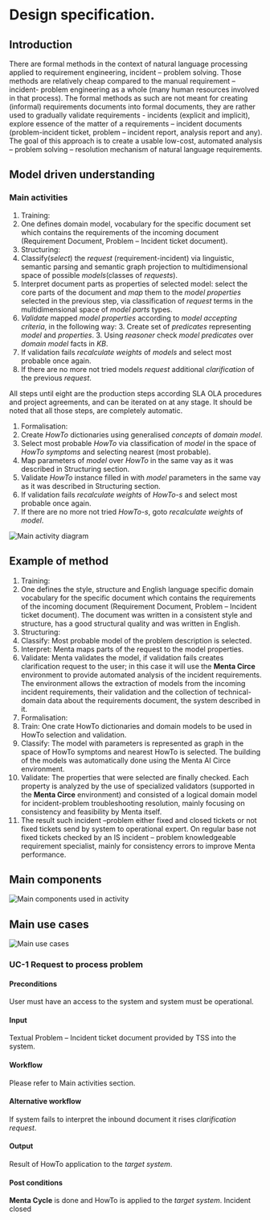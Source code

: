 # Design specification.

## Introduction

There are formal methods in the context of natural language processing applied to requirement engineering, incident – problem solving.
Those methods are relatively cheap compared to the manual requirement – incident- problem engineering as a whole
(many human resources involved in that process).
The formal methods as such are not meant for creating (informal) requirements documents into formal documents, they are rather used
to gradually validate requirements - incidents (explicit and implicit),
explore essence of the matter of a requirements – incident documents
(problem-incident ticket, problem – incident report, analysis report and any).
The goal of this approach is to create a usable low-cost, automated analysis – problem solving – resolution mechanism
of natural language requirements.

## Model driven understanding

### Main activities

1. Training:
  2. One defines domain model, vocabulary for the specific document set which contains the requirements of the incoming document (Requirement Document, Problem – Incident ticket document).
1. Structuring:
  2. Classify(*select*) the *request* (requirement-incident) via linguistic, semantic parsing and semantic graph projection to multidimensional space of possible *models*(classes of *requests*).
  2. Interpret document parts as properties of selected model: select the core parts of the document and *map* them to the *model properties* selected in the previous step, via classification of *request* terms in the multidimensional space of *model parts* types.
  2. *Validate* mapped *model properties* according to *model accepting criteria*, in the following way:
     3. Create set of *predicates* representing *model* and *properties*.
     3. Using *reasoner* check *model predicates* over *domain model* facts in *KB*.
  2. If validation fails *recalculate weights* of *models* and select most probable once again.
  2. If there are no more not tried models *request* additional *clarification* of the previous *request*.

All steps until eight are the production steps according SLA OLA procedures and project agreements, and can be iterated on at any stage. It should be noted that all those steps, are completely automatic.

1. Formalisation:
  2. Create *HowTo* dictionaries using generalised *concepts* of *domain model*.
  2. Select most probable *HowTo* via classification of *model* in the space of *HowTo symptoms* and selecting nearest (most probable).
  2. Map parameters of *model* over *HowTo* in the same vay as it was described in Structuring section.
  2. Validate *HowTo* instance filled in with *model* parameters in the same vay as it was described in Structuring section.
  2. If validation fails *recalculate weights* of *HowTo-s* and select most probable once again.
  2. If there are no more not tried *HowTo-s*, goto *recalculate weights* of *model*.

![Main activity diagram](https://github.com/menta/menta-0.3/raw/master/doc/design-specification/images/BackTrackeractivity1.png)

## Example of method

1. Training:
  2. One defines the style, structure and English language specific domain vocabulary for the specific document which contains the requirements of the incoming document (Requirement Document, Problem – Incident ticket document).
 The document was written in a consistent style and structure, has a good structural quality and was written in English.
1. Structuring:
  2. Classify: Most probable model of the problem description is selected.
  2. Interpret: Menta maps parts of the request to the model properties.
  2. Validate: Menta validates the model, if validation fails creates clarification request to the user;
   in this case it will use the **Menta Circe** environment to provide automated analysis of the incident requirements.
   The environment allows the extraction of models from the incoming incident requirements, their validation and the collection of technical-domain
   data about the requirements document, the system described in it.
1. Formalisation:
  2. Train: One crate HowTo dictionaries and domain models to be used in HowTo selection and validation.
  2. Classify: The model with parameters is represented as graph in the space of HowTo symptoms and nearest HowTo is selected.
 The building of the models was automatically done using the Menta AI Circe environment.
  2. Validate: The properties that were selected are finally checked.
  Each property is analyzed by the use of specialized validators (supported in the **Menta Circe** environment) and consisted of a logical domain model for
  incident-problem troubleshooting resolution, mainly focusing on consistency and feasibility by Menta itself.
  2. The result such incident –problem either fixed and closed tickets or not fixed tickets send by system to operational expert.
  On regular base not fixed tickets checked by an IS incident – problem knowledgeable requirement specialist, mainly for consistency errors to improve Menta performance.

## Main components
![Main components used in activity](https://github.com/menta/menta-0.3/raw/master/doc/design-specification/images/Component.png)

## Main use cases

![Main use cases](https://github.com/menta/menta-0.3/raw/master/doc/design-specification/images/UseCase.png)

### UC-1 Request to process  problem
#### Preconditions
 User must have an access to the system and system must be operational.
#### Input
Textual Problem – Incident ticket document provided by TSS into the system.
#### Workflow
Please refer to Main activities section.
#### Alternative workflow
If system fails to interpret the inbound document it rises *clarification request*.
#### Output
Result of HowTo application to the *target system*.
#### Post conditions
**Menta Cycle** is done and HowTo is applied to the *target system*. Incident closed
